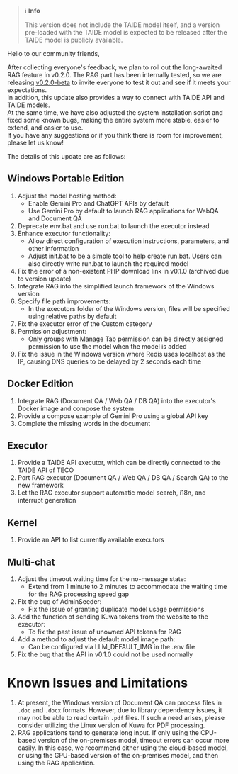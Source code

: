 ﻿> ℹ️ **Info**  
> 
> This version does not include the TAIDE model itself, and a version pre-loaded with the TAIDE model is expected to be released after the TAIDE model is publicly available.


Hello to our community friends,  
  
After collecting everyone's feedback, we plan to roll out the long-awaited RAG feature in v0.2.0.
The RAG part has been internally tested, so we are releasing [v0.2.0-beta](https://github.com/kuwaai/genai-os/tree/v0.2.0-beta) to invite everyone to test it out and see if it meets your expectations.  
In addition, this update also provides a way to connect with TAIDE API and TAIDE models.  
At the same time, we have also adjusted the system installation script and fixed some known bugs, making the entire system more stable, easier to extend, and easier to use.  
If you have any suggestions or if you think there is room for improvement, please let us know!

<!-- truncate -->

The details of this update are as follows:
## Windows Portable Edition
1. Adjust the model hosting method:
   - Enable Gemini Pro and ChatGPT APIs by default
   - Use Gemini Pro by default to launch RAG applications for WebQA and Document QA
2. Deprecate env.bat and use run.bat to launch the executor instead
3. Enhance executor functionality:
   - Allow direct configuration of execution instructions, parameters, and other information
   - Adjust init.bat to be a simple tool to help create run.bat. Users can also directly write run.bat to launch the required model
4. Fix the error of a non-existent PHP download link in v0.1.0 (archived due to version update)
5. Integrate RAG into the simplified launch framework of the Windows version
6. Specify file path improvements:
   - In the executors folder of the Windows version, files will be specified using relative paths by default
7. Fix the executor error of the Custom category
8. Permission adjustment:
   - Only groups with Manage Tab permission can be directly assigned permission to use the model when the model is added
9. Fix the issue in the Windows version where Redis uses localhost as the IP, causing DNS queries to be delayed by 2 seconds each time

## Docker Edition
1. Integrate RAG (Document QA / Web QA / DB QA) into the executor's Docker image and compose the system
2. Provide a compose example of Gemini Pro using a global API key
3. Complete the missing words in the document

## Executor
1. Provide a TAIDE API executor, which can be directly connected to the TAIDE API of TECO
2. Port RAG executor (Document QA / Web QA / DB QA / Search QA) to the new framework
3. Let the RAG executor support automatic model search, i18n, and interrupt generation

## Kernel
1. Provide an API to list currently available executors

## Multi-chat
1. Adjust the timeout waiting time for the no-message state:
   - Extend from 1 minute to 2 minutes to accommodate the waiting time for the RAG processing speed gap
2. Fix the bug of AdminSeeder:
   - Fix the issue of granting duplicate model usage permissions
3. Add the function of sending Kuwa tokens from the website to the executor:
   - To fix the past issue of unowned API tokens for RAG
4. Add a method to adjust the default model image path:
   - Can be configured via LLM_DEFAULT_IMG in the .env file
5. Fix the bug that the API in v0.1.0 could not be used normally

# Known Issues and Limitations
1. At present, the Windows version of Document QA can process files in `.doc` and `.docx` formats. However, due to library dependency issues, it may not be able to read certain `.pdf` files. If such a need arises, please consider utilizing the Linux version of Kuwa for PDF processing.
2. RAG applications tend to generate long input. If only using the CPU-based version of the on-premises model, timeout errors can occur more easily.  In this case, we recommend either using the cloud-based model, or using the GPU-based version of the on-premises model, and then using the RAG application.